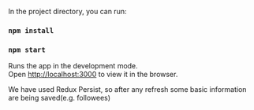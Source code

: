 
In the project directory, you can run:
### `npm install`

### `npm start`

Runs the app in the development mode.\
Open [http://localhost:3000](http://localhost:3000) to view it in the browser.

We have used Redux Persist, so after any refresh some basic information are being saved(e.g. followees)
